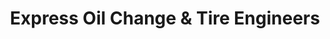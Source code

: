 ---
title: "Express Oil Change & Tire Engineers"
url: /hoover/express-oil-change-and-tire-engineers/
shop: tyres
---